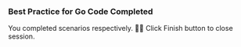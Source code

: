 ### Best Practice for Go Code Completed

You completed scenarios respectively. 👏🏻
Click Finish button to close session.

